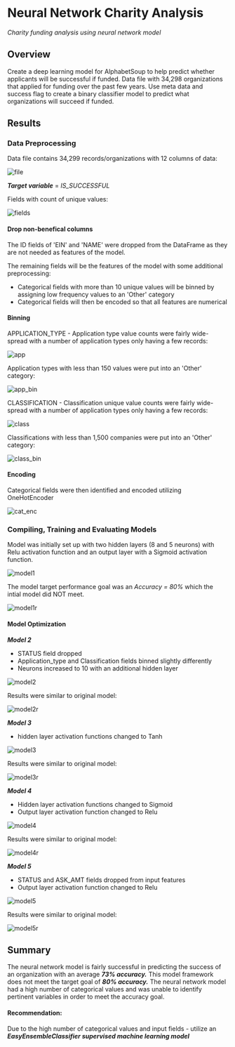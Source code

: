 # Neural Network Charity Analysis
 *Charity funding analysis using neural network model*
 

## Overview

Create a deep learning model for AlphabetSoup to help predict whether applicants will be successful if funded.  Data file with 34,298 organizations that applied for funding over the past few years.  Use meta data and success flag to create a binary classifier model to predict what organizations will succeed if funded.


## Results

### Data Preprocessing

Data file contains 34,299 records/organizations with 12 columns of data:

![file](/images/file.png)

***Target variable*** = *IS_SUCCESSFUL*

Fields with count of unique values:

![fields](/images/fields.png)

#### Drop non-benefical columns

The ID fields of 'EIN' and 'NAME' were dropped from the DataFrame as they are not needed as features of the model.

The remaining fields will be the features of the model with some additional preprocessing:
* Categorical fields with more than 10 unique values will be binned by assigning low frequency values to an 'Other' category
* Categorical fields will then be encoded so that all features are numerical

#### Binning

APPLICATION_TYPE - 
Application type value counts were fairly wide-spread with a number of application types only having a few records:

![app](/images/app_values.png)

Application types with less than 150 values were put into an 'Other' category:

![app_bin](/images/app_binned.png)

CLASSIFICATION - 
Classification unique value counts were fairly wide-spread with a number of application types only having a few records:

![class](/images/class_values.png)

Classifications with less than 1,500 companies were put into an 'Other' category:

![class_bin](/images/class_binned.png)

#### Encoding

Categorical fields were then identified and encoded utilizing OneHotEncoder

![cat_enc](/images/cat_encoded.png)


### Compiling, Training and Evaluating Models

Model was initially set up with two hidden layers (8 and 5 neurons) with Relu activation function and an output layer with a Sigmoid activation function.

![model1](/images/model1.png)

The model target performance goal was an *Accuracy = 80%* which the intial model did NOT meet.

![model1r](/images/model1_result.png)

#### Model Optimization

***Model 2***
* STATUS field dropped
* Application_type and Classification fields binned slightly differently
* Neurons increased to 10 with an additional hidden layer

![model2](/images/model2.png)

Results were similar to original model:

![model2r](/images/model2_result.png)

***Model 3***
* hidden layer activation functions changed to Tanh

![model3](/images/model3.png)

Results were similar to original model:

![model3r](/images/model3_result.png)

***Model 4***
* Hidden layer activation functions changed to Sigmoid
* Output layer activation function changed to Relu

![model4](/images/model4.png)

Results were similar to original model:

![model4r](/images/model4_result.png)

***Model 5***
* STATUS and ASK_AMT fields dropped from input features
* Output layer activation function changed to Relu

![model5](/images/model5.png)

Results were similar to original model:

![model5r](/images/model5_result.png)


## Summary

The neural network model is fairly successful in predicting the success of an organization with an average ***73% accuracy.***
This model framework does not meet the target goal of ***80% accuracy.***
The neural network model had a high number of categorical values and was unable to identify pertinent variables in order to meet the accuracy goal.

#### Recommendation:

Due to the high number of categorical values and input fields - utilize an ***EasyEnsembleClassifier supervised machine learning model***
